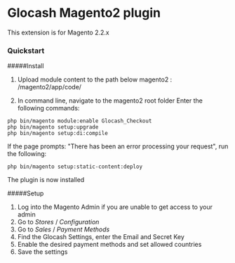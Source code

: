 # Glocash Magento2 plugin

This extension is for Magento 2.2.x

### Quickstart

#####Install

1. Upload module content to the path below magento2 :  /magento2/app/code/

2. In command line, navigate to the magento2 root folder
Enter the following commands:

```
php bin/magento module:enable Glocash_Checkout
php bin/magento setup:upgrade
php bin/magento setup:di:compile
```

If the page prompts: "There has been an error processing your request", run the following:
```
php bin/magento setup:static-content:deploy
```

The plugin is now installed

#####Setup

1. Log into the Magento Admin
if you are unable to get access to your admin 
2. Go to *Stores* / *Configuration*
3. Go to *Sales* / *Payment Methods*
4. Find the Glocash Settings, enter the Email and Secret Key
5. Enable the desired payment methods and set allowed countries
6. Save the settings
